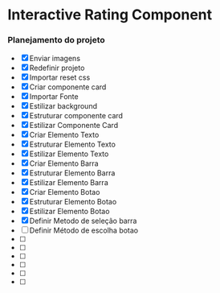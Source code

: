 # Interactive Rating Component 

### Planejamento do projeto 

- [x] Enviar imagens
- [x] Redefinir projeto
- [x] Importar reset css
- [x] Criar componente card 
- [x] Importar Fonte
- [x] Estilizar background
- [x] Estruturar componente card
- [x] Estilizar Componente Card
- [x] Criar Elemento Texto
- [x] Estruturar Elemento Texto
- [x] Estilizar Elemento Texto
- [x] Criar Elemento Barra
- [x] Estruturar Elemento Barra
- [x] Estilizar Elemento Barra
- [x] Criar Elemento Botao
- [x] Estruturar Elemento Botao
- [x] Estilizar Elemento Botao
- [x] Definir Metodo de seleção barra
- [ ] Definir Método de escolha botao
- [ ] 
- [ ] 
- [ ] 
- [ ] 
- [ ] 
- [ ] 
